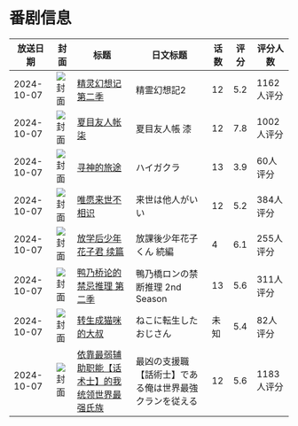 # 番剧信息

|放送日期|封面|标题|日文标题|话数|评分|评分人数|
|---|---|---|---|---|---|---|
|2024-10-07|![封面](https://lain.bgm.tv/pic/cover/c/10/f0/355803_Xqf00.jpg)|[精灵幻想记 第二季](https://bangumi.tv/subject/355803)|精霊幻想記2|12|5.2|1162人评分|
|2024-10-07|![封面](https://lain.bgm.tv/pic/cover/c/05/aa/443676_6GFsu.jpg)|[夏目友人帐 柒](https://bangumi.tv/subject/443676)|夏目友人帳 漆|12|7.8|1002人评分|
|2024-10-07|![封面](https://lain.bgm.tv/pic/cover/c/4a/71/451426_feZ7g.jpg)|[寻神的旅途](https://bangumi.tv/subject/451426)|ハイガクラ|13|3.9|60人评分|
|2024-10-07|![封面](https://lain.bgm.tv/pic/cover/c/47/1f/460657_4Ci95.jpg)|[唯愿来世不相识](https://bangumi.tv/subject/460657)|来世は他人がいい|12|5.2|384人评分|
|2024-10-07|![封面](https://lain.bgm.tv/pic/cover/c/0a/66/464594_b1dXp.jpg)|[放学后少年花子君 续篇](https://bangumi.tv/subject/464594)|放課後少年花子くん 続編|4|6.1|255人评分|
|2024-10-07|![封面](https://lain.bgm.tv/pic/cover/c/eb/df/472331_6HzQM.jpg)|[鸭乃桥论的禁忌推理 第二季](https://bangumi.tv/subject/472331)|鴨乃橋ロンの禁断推理 2nd Season|13|5.6|311人评分|
|2024-10-07|![封面](https://lain.bgm.tv/pic/cover/c/41/9a/484624_EefQU.jpg)|[转生成猫咪的大叔](https://bangumi.tv/subject/484624)|ねこに転生したおじさん|未知|5.4|82人评分|
|2024-10-07|![封面](https://lain.bgm.tv/pic/cover/c/e6/cb/491151_rNnm5.jpg)|[依靠最弱辅助职能【话术士】的我统领世界最强氏族](https://bangumi.tv/subject/491151)|最凶の支援職【話術士】である俺は世界最強クランを従える|12|5.6|1183人评分|
